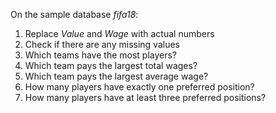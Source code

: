On the sample database *fifa18*:

1.  Replace *Value* and *Wage* with actual numbers
2.  Check if there are any missing values
3.  Which teams have the most players?
4.  Which team pays the largest total wages? 
5.  Which team pays the largest average wage?
6.  How many players have exactly one preferred position?
7.  How many players have at least three preferred positions?
